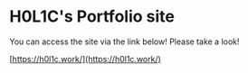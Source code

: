 # H0L1C's Portfolio site
You can access the site via the link below! Please take a look!

[https://h0l1c.work/](https://h0l1c.work/)

